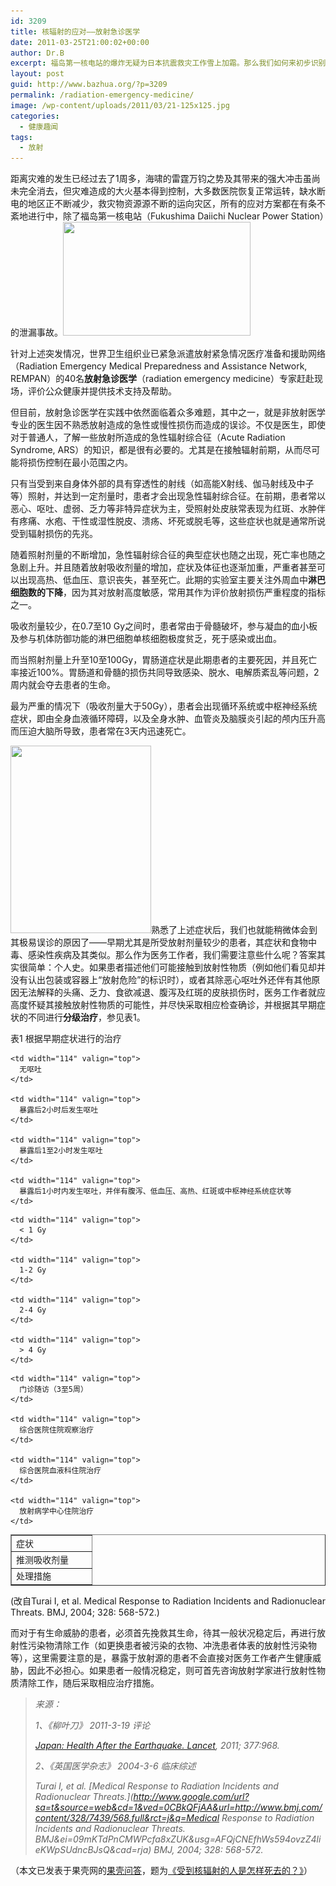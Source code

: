 ```yaml
---
id: 3209
title: 核辐射的应对——放射急诊医学
date: 2011-03-25T21:00:02+00:00
author: Dr.B
excerpt: 福岛第一核电站的爆炸无疑为日本抗震救灾工作雪上加霜。那么我们如何来初步识别自己是否受到放射源照射，如何应对放射造成的损伤呢？
layout: post
guid: http://www.bazhua.org/?p=3209
permalink: /radiation-emergency-medicine/
image: /wp-content/uploads/2011/03/21-125x125.jpg
categories:
  - 健康趣闻
tags:
  - 放射
---
```

距离灾难的发生已经过去了1周多，海啸的雷霆万钧之势及其带来的强大冲击虽尚未完全消去，但灾难造成的大火基本得到控制，大多数医院恢复正常运转，缺水断电的地区正不断减少，救灾物资源源不断的运向灾区，所有的应对方案都在有条不紊地进行中，除了福岛第一核电站（Fukushima Daiichi Nuclear Power Station）的泄漏事故。[<img class="aligncenter size-medium wp-image-3211" title="00221910da6c0ee8fdb214" src="/wp-content/uploads/2011/03/00221910da6c0ee8fdb214-300x182.jpg" alt="" width="300" height="182" srcset="/wp-content/uploads/2011/03/00221910da6c0ee8fdb214-300x182.jpg 300w, /wp-content/uploads/2011/03/00221910da6c0ee8fdb214-150x91.jpg 150w, /wp-content/uploads/2011/03/00221910da6c0ee8fdb214.jpg 450w" sizes="(max-width: 300px) 100vw, 300px" />](/wp-content/uploads/2011/03/00221910da6c0ee8fdb214.jpg)

针对上述突发情况，世界卫生组织业已紧急派遣放射紧急情况医疗准备和援助网络（Radiation Emergency Medical Preparedness and Assistance Network, REMPAN）的40名**放射急诊医学**（radiation emergency medicine）专家赶赴现场，评价公众健康并提供技术支持及帮助。

但目前，放射急诊医学在实践中依然面临着众多难题，其中之一，就是非放射医学专业的医生因不熟悉放射造成的急性或慢性损伤而造成的误诊。不仅是医生，即使对于普通人，了解一些放射所造成的急性辐射综合征（Acute Radiation Syndrome, ARS）的知识，都是很有必要的。尤其是在接触辐射前期，从而尽可能将损伤控制在最小范围之内。

只有当受到来自身体外部的具有穿透性的射线（如高能X射线、伽马射线及中子等）照射，并达到一定剂量时，患者才会出现急性辐射综合征。在前期，患者常以恶心、呕吐、虚弱、乏力等非特异症状为主，受照射处皮肤常表现为红斑、水肿伴有疼痛、水疱、干性或湿性脱皮、溃疡、坏死或脱毛等，这些症状也就是通常所说受到辐射损伤的先兆。
  
随着照射剂量的不断增加，急性辐射综合征的典型症状也随之出现，死亡率也随之急剧上升。并且随着放射吸收剂量的增加，症状及体征也逐渐加重，严重者甚至可以出现高热、低血压、意识丧失，甚至死亡。此期的实验室主要关注外周血中**淋巴细胞数的下降**，因为其对放射高度敏感，常用其作为评价放射损伤严重程度的指标之一。

吸收剂量较少，在0.7至10 Gy之间时，患者常由于骨髓破坏，参与凝血的血小板及参与机体防御功能的淋巴细胞单核细胞极度贫乏，死于感染或出血。
  
而当照射剂量上升至10至100Gy，胃肠道症状是此期患者的主要死因，并且死亡率接近100%。胃肠道和骨髓的损伤共同导致感染、脱水、电解质紊乱等问题，2周内就会夺去患者的生命。
  
最为严重的情况下（吸收剂量大于50Gy），患者会出现循环系统或中枢神经系统症状，即由全身血液循环障碍，以及全身水肿、血管炎及脑膜炎引起的颅内压升高而压迫大脑所导致，患者常在3天内迅速死亡。

[<img class="alignright size-medium wp-image-3328" title="danger_radiation_risk" src="/wp-content/uploads/2011/03/danger_radiation_risk-225x300.jpg" alt="" width="225" height="300" srcset="/wp-content/uploads/2011/03/danger_radiation_risk-225x300.jpg 225w, /wp-content/uploads/2011/03/danger_radiation_risk-112x150.jpg 112w, /wp-content/uploads/2011/03/danger_radiation_risk.jpg 250w" sizes="(max-width: 225px) 100vw, 225px" />](/wp-content/uploads/2011/03/danger_radiation_risk.jpg)熟悉了上述症状后，我们也就能稍微体会到其极易误诊的原因了——早期尤其是所受放射剂量较少的患者，其症状和食物中毒、感染性疾病及其类似。那么作为医务工作者，我们需要注意些什么呢？答案其实很简单：个人史。如果患者描述他们可能接触到放射性物质（例如他们看见却并没有认出包装或容器上“放射危险”的标识时），或者其除恶心呕吐外还伴有其他原因无法解释的头痛、乏力、食欲减退、腹泻及红斑的皮肤损伤时，医务工作者就应高度怀疑其接触放射性物质的可能性，并尽快采取相应检查确诊，并根据其早期症状的不同进行**分级治疗**，参见表1。

表1 根据早期症状进行的治疗

<table border="1" cellspacing="0" cellpadding="0">
  <tr>
    <td width="114" valign="top">
      症状
    </td>
    
    <td width="114" valign="top">
      无呕吐
    </td>
    
    <td width="114" valign="top">
      暴露后2小时后发生呕吐
    </td>
    
    <td width="114" valign="top">
      暴露后1至2小时发生呕吐
    </td>
    
    <td width="114" valign="top">
      暴露后1小时内发生呕吐，并伴有腹泻、低血压、高热、红斑或中枢神经系统症状等
    </td>
  </tr>
  
  <tr>
    <td width="114" valign="top">
      推测吸收剂量
    </td>
    
    <td width="114" valign="top">
      < 1 Gy
    </td>
    
    <td width="114" valign="top">
      1-2 Gy
    </td>
    
    <td width="114" valign="top">
      2-4 Gy
    </td>
    
    <td width="114" valign="top">
      > 4 Gy
    </td>
  </tr>
  
  <tr>
    <td width="114" valign="top">
      处理措施
    </td>
    
    <td width="114" valign="top">
      门诊随访（3至5周）
    </td>
    
    <td width="114" valign="top">
      综合医院住院观察治疗
    </td>
    
    <td width="114" valign="top">
      综合医院血液科住院治疗
    </td>
    
    <td width="114" valign="top">
      放射病学中心住院治疗
    </td>
  </tr>
</table>

(改自Turai I, et al. Medical Response to Radiation Incidents and Radionuclear Threats. BMJ, 2004; 328: 568-572.)

而对于有生命威胁的患者，必须首先挽救其生命，待其一般状况稳定后，再进行放射性污染物清除工作（如更换患者被污染的衣物、冲洗患者体表的放射性污染物等），这里需要注意的是，暴露于放射源的患者不会直接对医务工作者产生健康威胁，因此不必担心。如果患者一般情况稳定，则可首先咨询放射学家进行放射性物质清除工作，随后采取相应治疗措施。

> _来源：_
> 
> _1、《柳叶刀》 2011-3-19 评论_
> 
> _[Japan: Health After the Earthquake. Lancet](http://www.thelancet.com/journals/lancet/article/PIIS0140-6736(11)60368-1/fulltext?version=printerFriendly), 2011; 377:968._
> 
> _2、《英国医学杂志》 2004-3-6 临床综述_
> 
> _Turai I, et al. [Medical Response to Radiation Incidents and Radionuclear Threats.](http://www.google.com/url?sa=t&source=web&cd=1&ved=0CBkQFjAA&url=http://www.bmj.com/content/328/7439/568.full&rct=j&q=Medical Response to Radiation Incidents and Radionuclear Threats. BMJ&ei=09mKTdPnCMWPcfa8xZUK&usg=AFQjCNEfhWs594ovzZ4lieKWpSUdncBJsQ&cad=rja) BMJ, 2004; 328: 568-572._

（本文已发表于果壳网的<a href="http://www.guokr.com/ask/" target="_blank">果壳问答</a>，题为[《受到核辐射的人是怎样死去的？》](http://www.guokr.com/ask/item/16601/)）
